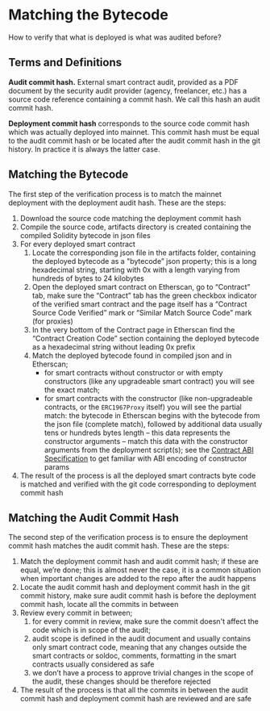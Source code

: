# Matching the Bytecode #

How to verify that what is deployed is what was audited before?

## Terms and Definitions ##

**Audit commit hash.**
External smart contract audit, provided as a PDF document by the security audit provider (agency, freelancer, etc.) has
a source code reference containing a commit hash. We call this hash an audit commit hash.

**Deployment commit hash**
corresponds to the source code commit hash which was actually deployed into mainnet.
This commit hash must be equal to the audit commit hash or be located after the audit commit hash in the git history.
In practice it is always the latter case.

## Matching the Bytecode ##

The first step of the verification process is to match the mainnet deployment with the deployment audit hash.
These are the steps:
1. Download the source code matching the deployment commit hash
2. Compile the source code, artifacts directory is created containing the compiled Solidity bytecode in json files
3. For every deployed smart contract
   1. Locate the corresponding json file in the artifacts folder,
   containing the deployed bytecode as a "bytecode” json property;
   this is a long hexadecimal string, starting with 0x with a length varying from hundreds of bytes to 24 kilobytes
   2. Open the deployed smart contract on Etherscan, go to “Contract” tab,
   make sure the “Contract” tab has the green checkbox indicator of the verified smart contract
   and the page itself has a “Contract Source Code Verified” mark or “Similar Match Source Code” mark (for proxies)
   3. In the very bottom of the Contract page in Etherscan find the “Contract Creation Code” section
   containing the deployed bytecode as a hexadecimal string without leading 0x prefix
   4. Match the deployed bytecode found in compiled json and in Etherscan;
      * for smart contracts without constructor or with empty constructors (like any upgradeable smart contract)
      you will see the exact match;
      * for smart contracts with the constructor (like non-upgradeable contracts, or the `ERC1967Proxy` itself)
      you will see the partial match: the bytecode in Etherscan begins with the bytecode from the json file
      (complete match), followed by additional data usually tens or hundreds bytes length – this data represents
      the constructor arguments – match this data with the constructor arguments from the deployment script(s);
      see the [Contract ABI Specification](https://docs.soliditylang.org/en/v0.8.18/abi-spec.html)
      to get familiar with ABI encoding of constructor params
4. The result of the process is all the deployed smart contracts byte code is matched and verified with the git code
corresponding to deployment commit hash

## Matching the Audit Commit Hash ##

The second step of the verification process is to ensure the deployment commit hash matches the audit commit hash.
These are the steps:
1. Match the deployment commit hash and audit commit hash; if these are equal, we’re done;
this is almost never the case, it is a common situation when important changes are added to the repo after the audit
happens
2. Locate the audit commit hash and deployment commit hash in the git commit history,
make sure audit commit hash is before the deployment commit hash, locate all the commits in between
3. Review every commit in between;
   1. for every commit in review, make sure the commit doesn't affect the code which is in scope of the audit;
   2. audit scope is defined in the audit document and usually contains only smart contract code,
   meaning that any changes outside the smart contracts or soldoc, comments,
   formatting in the smart contracts usually considered as safe
   3. we don’t have a process to approve trivial changes in the scope of the audit,
   these changes should be therefore rejected
4. The result of the process is that all the commits in between the audit commit hash and deployment commit hash
are reviewed and are safe
